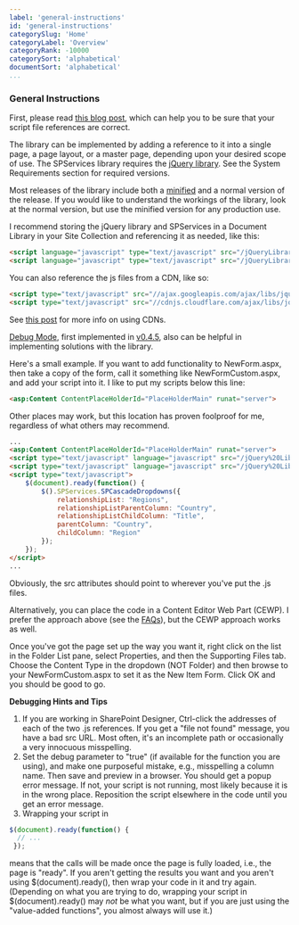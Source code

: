```yaml
---
label: 'general-instructions'
id: 'general-instructions'
categorySlug: 'Home'
categoryLabel: 'Overview'
categoryRank: -10000
categorySort: 'alphabetical'
documentSort: 'alphabetical'
...
```


### General Instructions

First, please read [this blog post](http://sympmarc.com/2011/07/08/adding-jqueryspservices-to-a-sharepoint-page-step-one-always/), which can help you to be sure that your script file references are correct.

The library can be implemented by adding a reference to it into a single page, a page layout, or a master page, depending upon your desired scope of use. The SPServices library requires the [jQuery library](http://jquery.com/). See the System Requirements section for required versions.

Most releases of the library include both a [minified](/wikipage?title=Glossary&referringTitle=Documentation&ANCHOR#minified) and a normal version of the release. If you would like to understand the workings of the library, look at the normal version, but use the minified version for any production use.

I recommend storing the jQuery library and SPServices in a Document Library in your Site Collection and referencing it as needed, like this:
``` html
<script language="javascript" type="text/javascript" src="/jQueryLibraries/jquery-1.11.0.min.js"></script>
<script language="javascript" type="text/javascript" src="/jQueryLibraries/jquery.SPServices-2014.02.min.js"></script>
```

You can also reference the js files from a CDN, like so:

``` html
<script type="text/javascript" src="//ajax.googleapis.com/ajax/libs/jquery/1.11.3/jquery.min.js"></script>
<script type="text/javascript" src="//cdnjs.cloudflare.com/ajax/libs/jquery.SPServices/2014.02/jquery.SPServices-2014.02.min.js"></script>
```
See [this post](http://sympmarc.com/2013/02/07/referencing-jquery-jqueryui-and-spservices-from-cdns-revisited/) for more info on using CDNs.

[Debug Mode](/docs/glossary/index.md#DebugMode), first implemented in [v0.4.5](http://spservices.codeplex.com/Release/ProjectReleases.aspx?ReleaseId=35706), also can be helpful in implementing solutions with the library. 

Here's a small example. If you want to add functionality to NewForm.aspx, then take a copy of the form, call it something like NewFormCustom.aspx, and add your script into it. I like to put my scripts below this line:
``` html
<asp:Content ContentPlaceHolderId="PlaceHolderMain" runat="server">
```
Other places may work, but this location has proven foolproof for me, regardless of what others may recommend.
``` html
...
<asp:Content ContentPlaceHolderId="PlaceHolderMain" runat="server">
<script type="text/javascript" language="javascript" src="/jQuery%20Libraries/jquery-1.11.3.min.js"></script>
<script type="text/javascript" language="javascript" src="/jQuery%20Libraries/jquery.SPServices-2014.02.min.js"></script>
<script type="text/javascript">
    $(document).ready(function() {
        $().SPServices.SPCascadeDropdowns({
            relationshipList: "Regions",
            relationshipListParentColumn: "Country",
            relationshipListChildColumn: "Title",
            parentColumn: "Country",
            childColumn: "Region"
        });
    });
</script>
...
```
Obviously, the src attributes should point to wherever you've put the .js files.

Alternatively, you can place the code in a Content Editor Web Part (CEWP). I prefer the approach above (see the [FAQs](http://spservices.codeplex.com/wikipage?title=FAQs)), but the CEWP approach works as well.

Once you've got the page set up the way you want it, right click on the list in the Folder List pane, select Properties, and then the Supporting Files tab. Choose the Content Type in the dropdown (NOT Folder) and then browse to your NewFormCustom.aspx to set it as the New Item Form. Click OK and you should be good to go.

**Debugging Hints and Tips**

1.  If you are working in SharePoint Designer, Ctrl-click the addresses of each of the two .js references. If you get a "file not found" message, you have a bad src URL. Most often, it's an incomplete path or occasionally a very innocuous misspelling.
2.  Set the debug parameter to "true" (if available for the function you are using), and make one purposeful mistake, e.g., misspelling a column name. Then save and preview in a browser. You should get a popup error message. If not, your script is not running, most likely because it is in the wrong place. Reposition the script elsewhere in the code until you get an error message.
3.  Wrapping your script in
``` javascript
$(document).ready(function() {
  // ...
 });
```
means that the calls will be made once the page is fully loaded, i.e., the page is "ready". If you aren't getting the results you want and you aren't using $(document).ready(), then wrap your code in it and try again. (Depending on what you are trying to do, wrapping your script in $(document).ready() may *not* be what you want, but if you are just using the "value-added functions", you almost always will use it.)